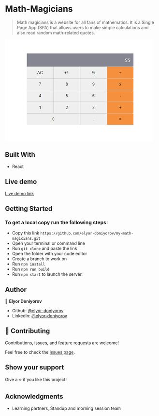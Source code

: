 # Math-Magicians
> Math magicians is a website for all fans of mathematics. It is a Single Page App (SPA) that allows users to make simple calculations and also read random math-related quotes.

![Screenshot](Screenshot.png)

## Built With

- React

## Live demo

[Live demo link](https://affectionate-mccarthy-0f6d73.netlify.app)

## Getting Started

### To get a local copy run the following steps:

- Copy this link `https://github.com/elyor-doniyorov/my-math-magicians.git`
- Open your terminal or command line
- Run `git clone` and paste the link
- Open the folder with your code editor
- Create a branch to work on
- Run `npm install`
- Run `npm run build`
- Run `npm start` to launch the server.


## Author

👤 **Elyor Doniyorov**

- Github: [@elyor-doniyorov](https://github.com/elyor-doniyorov)
- LinkedIn: [@elyor-doniyorov](www.linkedin.com/in/elyor-doniyorov)

## 🤝 Contributing

Contributions, issues, and feature requests are welcome!

Feel free to check the [issues page](https://github.com/elyor-doniyorov/my-math-magicians/issues).

## Show your support

Give a ⭐️ if you like this project!

## Acknowledgments

- Learning partners, Standup and morning session team
